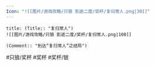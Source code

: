 ```yaml
---
Icon: "![[图片/游戏攻略/只狼 影逝二度/奖杯/复归常人.png|30]]"
---
```

```ad-common-silver-trophy
title: (Title:: "复归常人")
![[图片/游戏攻略/只狼 影逝二度/奖杯/复归常人.png|100]]

(Comment:: "到达“复归常人”之结局")
```

#只狼/奖杯 #奖杯 #奖杯/银
